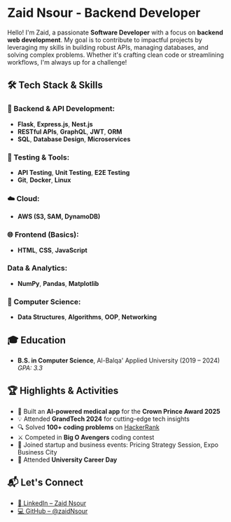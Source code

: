 # Zaid Nsour - Backend Developer

Hello! I'm Zaid, a passionate **Software Developer** with a focus on **backend web development**. My goal is to contribute to impactful projects by leveraging my skills in building robust APIs, managing databases, and solving complex problems. Whether it's crafting clean code or streamlining workflows, I'm always up for a challenge!


## 🛠️ Tech Stack & Skills

### 🚀 Backend & API Development:
- **Flask**, **Express.js**, **Nest.js**
- **RESTful APIs**, **GraphQL**, **JWT**, **ORM**
- **SQL**, **Database Design**, **Microservices**

### 🧪 Testing & Tools:
- **API Testing**, **Unit Testing**, **E2E Testing**
- **Git**, **Docker**, **Linux**

### ☁️ Cloud:
- **AWS (S3, SAM, DynamoDB)**

### 🌐 Frontend (Basics):
- **HTML**, **CSS**, **JavaScript**

### Data & Analytics:
- **NumPy**, **Pandas**, **Matplotlib**

### 🧠 Computer Science:
- **Data Structures**, **Algorithms**, **OOP**, **Networking**


## 🎓 Education
- **B.S. in Computer Science**, Al-Balqa' Applied University (2019 – 2024)  
  *GPA: 3.3*


## 🏆 Highlights & Activities

- 🏅 Built an **AI-powered medical app** for the **Crown Prince Award 2025**
- 💡 Attended **GrandTech 2024** for cutting-edge tech insights
- 🔍 Solved **100+ coding problems** on [HackerRank](https://www.hackerrank.com/profile/zaidnsour12)
- ⚔️ Competed in **Big O Avengers** coding contest
- 💬 Joined startup and business events: Pricing Strategy Session, Expo Business City
- 💼 Attended **University Career Day**

## 📬 Let's Connect

- [💼 LinkedIn – Zaid Nsour](https://www.linkedin.com/in/zaid-nsour-2075632a8)  
- [💻 GitHub – @zaidNsour](https://github.com/zaidNsour)  
